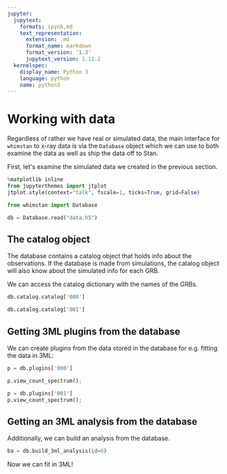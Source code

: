 ```yaml
---
jupyter:
  jupytext:
    formats: ipynb,md
    text_representation:
      extension: .md
      format_name: markdown
      format_version: '1.3'
      jupytext_version: 1.11.2
  kernelspec:
	display_name: Python 3
    language: python
    name: python3
---
```


# Working with data

Regardless of rather we have real or simulated data, the main interface for `whimstan` to x-ray data is via the `Database` object which we can use to both examine the data as well as ship the data off to Stan. 

First, let's examine the simulated data we created in the previous section.


```python
%matplotlib inline
from jupyterthemes import jtplot
jtplot.style(context="talk", fscale=1, ticks=True, grid=False)

from whimstan import Database

```

```python
db = Database.read("data.h5")
```

<!-- #region -->
## The catalog object

The database contains a catalog object that holds info about the observations. If the database is made from simulations, the catalog object will also know about the simulated info for each GRB.


We can access the catalog dictionary with the names of the GRBs.
<!-- #endregion -->

```python
db.catalog.catalog['000']
```

```python
db.catalog.catalog['001']
```

<!-- #region -->
## Getting 3ML plugins from the database


We can create plugins from the data stored in the database for e.g. fitting the data in 3ML:
<!-- #endregion -->

```python
p = db.plugins['000']
```

```python
p.view_count_spectrum();
```

```python
p = db.plugins['001']
p.view_count_spectrum();
```

<!-- #region -->
## Getting an 3ML analysis from the database


Additionally, we can build an analysis from the database.
<!-- #endregion -->

```python
ba = db.build_3ml_analysis(id=0)
```

Now we can fit in 3ML!

